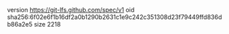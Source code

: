 version https://git-lfs.github.com/spec/v1
oid sha256:6f02e6f1b16df2a0b1290b2631c1e9c242c351308d23f79449ffd836db86a2e5
size 2218
